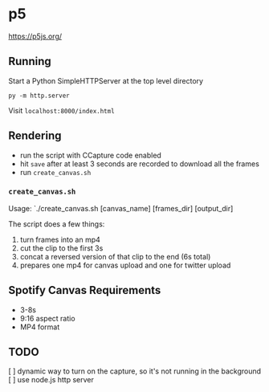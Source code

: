 # p5
https://p5js.org/

## Running
Start a Python SimpleHTTPServer at the top level directory
```
py -m http.server
```
Visit `localhost:8000/index.html`

## Rendering
- run the script with CCapture code enabled
- hit `save` after at least 3 seconds are recorded to download all the frames
- run `create_canvas.sh`

### `create_canvas.sh`
Usage: `./create_canvas.sh [canvas_name] [frames_dir] [output_dir]

The script does a few things:
1. turn frames into an mp4
2. cut the clip to the first 3s
3. concat a reversed version of that clip to the end (6s total)
4. prepares one mp4 for canvas upload and one for twitter upload

## Spotify Canvas Requirements
- 3-8s
- 9:16 aspect ratio
- MP4 format

## TODO
[ ] dynamic way to turn on the capture, so it's not running in the background
[ ] use node.js http server
